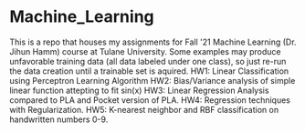 # Machine_Learning
This is a repo that houses my assignments for Fall '21 Machine Learning (Dr. Jihun Hamm) course at Tulane University. Some examples may produce unfavorable training data (all data labeled under one class), so just re-run the data creation until a trainable set is aquired. 
HW1: Linear Classification using Perceptron Learning Algorithm 
HW2: Bias/Variance analysis of simple linear function attepting to fit sin(x) 
HW3: Linear Regression Analysis compared to PLA and Pocket version of PLA. 
HW4: Regression techniques with Regularization.
HW5: K-nearest neighbor and RBF classification on handwritten numbers 0-9.
